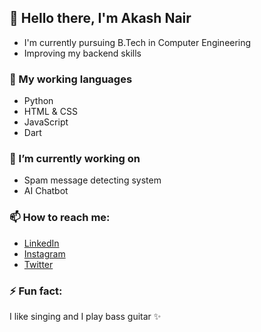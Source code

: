 ## 👋 Hello there, I'm Akash Nair

- I'm currently pursuing B.Tech in Computer Engineering
- Improving my backend skills

### 🔭 My working languages
- Python
- HTML & CSS
- JavaScript 
- Dart

### 🌱 I’m currently working on
- Spam message detecting system
- AI Chatbot

### 📫 How to reach me:
- [LinkedIn](https://www.linkedin.com/in/akash-nair-51b04624b/)
- [Instagram](https://www.instagram.com/callme.__sky/)
- [Twitter](https://twitter.com/aki71893)


### ⚡ Fun fact:
I like singing and I play bass guitar ✨

<!--
**aki71893/aki71893** is a ✨ _special_ ✨ repository because its `README.md` (this file) appears on your GitHub profile.

Here are some ideas to get you started:

- 🔭 I’m currently working on ...
- 🌱 I’m currently learning ...
- 👯 I’m looking to collaborate on ...
- 🤔 I’m looking for help with ...
- 💬 Ask me about ...
- 📫 How to reach me: ...
- 😄 Pronouns: ...
- ⚡ Fun fact: ...
-->
